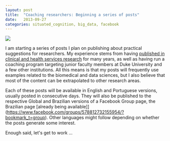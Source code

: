 ```yaml
---
layout: post
title:  "Coaching researchers: Beginning a series of posts"
date:   2013-09-27
categories: situated_cognition, big_data, facebook
---
```


![](https://lh5.googleusercontent.com/-NFPD8IREMX4/UkLT_E35bCI/AAAAAAAA4Uk/VdQPKKT90To/w805-h403-no/fractal2.png)

I am starting a series of posts I plan on publishing about practical suggestions for researchers. My experience stems from having [published in clinical and health services research](http://scholar.google.com/citations?user=F5m0nQoAAAAJ&hl=en) for many years, as well as having run a coaching program targeting junior faculty members at Duke University and a few other institutions. All this means is that my posts will frequently use examples related to the biomedical and data sciences, but I also believe that most of the content can be extrapolated to other research areas.

Each of these posts will be available in English and Portuguese versions, usually posted in consecutive days. They will also be published to the respective Global and Brazilian versions of a Facebook Group page, the Brazilian page [already being available]](https://www.facebook.com/groups/578812732155954/?bookmark_t=group). Other languages might follow depending on whether the posts generate some interest. 

Enough said, let's get to work ...
